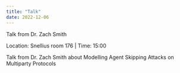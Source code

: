 ```yaml
---
title: "Talk"
date: 2022-12-06
---
```


Talk from Dr. Zach Smith



Location: Snellius room 176 | Time: 15:00



Talk from Dr. Zach Smith about  Modelling Agent Skipping Attacks on Multiparty Protocols
